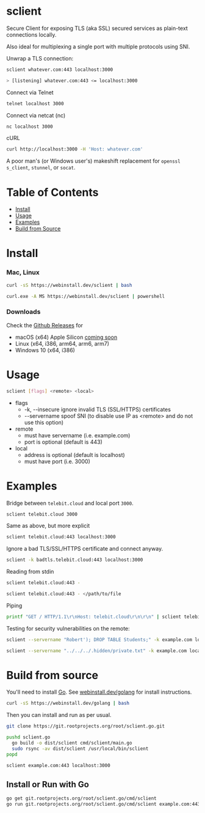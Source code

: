 # sclient

Secure Client for exposing TLS (aka SSL) secured services as plain-text connections locally.

Also ideal for multiplexing a single port with multiple protocols using SNI.

Unwrap a TLS connection:

```bash
sclient whatever.com:443 localhost:3000

> [listening] whatever.com:443 <= localhost:3000
```

Connect via Telnet

```bash
telnet localhost 3000
```

Connect via netcat (nc)

```bash
nc localhost 3000
```

cURL

```bash
curl http://localhost:3000 -H 'Host: whatever.com'
```

A poor man's (or Windows user's) makeshift replacement for `openssl s_client`, `stunnel`, or `socat`.

# Table of Contents

- [Install](#install)
- [Usage](#usage)
- [Examples](#examples)
- [Build from Source](#build-from-source)

# Install

### Mac, Linux

```bash
curl -sS https://webinstall.dev/sclient | bash
```

```bash
curl.exe -A MS https://webinstall.dev/sclient | powershell
```

### Downloads

Check the [Github Releases](https://github.com/therootcompany/sclient/releases) for

- macOS (x64) Apple Silicon [coming soon](https://github.com/golang/go/issues/39782)
- Linux (x64, i386, arm64, arm6, arm7)
- Windows 10 (x64, i386)

# Usage

```bash
sclient [flags] <remote> <local>
```

- flags
  - -k, --insecure ignore invalid TLS (SSL/HTTPS) certificates
  - --servername <string> spoof SNI (to disable use IP as &lt;remote&gt; and do not use this option)
- remote
  - must have servername (i.e. example.com)
  - port is optional (default is 443)
- local
  - address is optional (default is localhost)
  - must have port (i.e. 3000)

# Examples

Bridge between `telebit.cloud` and local port `3000`.

```bash
sclient telebit.cloud 3000
```

Same as above, but more explicit

```bash
sclient telebit.cloud:443 localhost:3000
```

Ignore a bad TLS/SSL/HTTPS certificate and connect anyway.

```bash
sclient -k badtls.telebit.cloud:443 localhost:3000
```

Reading from stdin

```bash
sclient telebit.cloud:443 -
```

```bash
sclient telebit.cloud:443 - </path/to/file
```

Piping

```bash
printf "GET / HTTP/1.1\r\nHost: telebit.cloud\r\n\r\n" | sclient telebit.cloud:443
```

Testing for security vulnerabilities on the remote:

```bash
sclient --servername "Robert'); DROP TABLE Students;" -k example.com localhost:3000
```

```bash
sclient --servername "../../../.hidden/private.txt" -k example.com localhost:3000
```

# Build from source

You'll need to install [Go](https://golang.org).
See [webinstall.dev/golang](https://webinstall.dev/golang) for install instructions.

```bash
curl -sS https://webinstall.dev/golang | bash
```

Then you can install and run as per usual.

```bash
git clone https://git.rootprojects.org/root/sclient.go.git

pushd sclient.go
  go build -o dist/sclient cmd/sclient/main.go
  sudo rsync -av dist/sclient /usr/local/bin/sclient
popd

sclient example.com:443 localhost:3000
```

## Install or Run with Go

```bash
go get git.rootprojects.org/root/sclient.go/cmd/sclient
go run git.rootprojects.org/root/sclient.go/cmd/sclient example.com:443 localhost:3000
```
